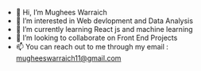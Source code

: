 - 👋 Hi, I’m Mughees Warraich
- 👀 I’m interested in Web devlopment and Data Analysis
- 🌱 I’m currently learning React js and machine learning
- 💞️ I’m looking to collaborate on Front End Projects
- 📫 You can reach out to me through my email : mugheeswarraich11@gmail.com

<!---
warrmu01/warrmu01 is a ✨ special ✨ repository because its `README.md` (this file) appears on your GitHub profile.
You can click the Preview link to take a look at your changes.
--->
